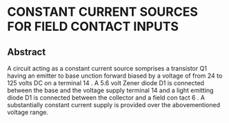 # CONSTANT CURRENT SOURCES FOR FIELD CONTACT INPUTS

## Abstract
A circuit acting as a constant current source somprises a transistor Q1 having an emitter to base unction forward biased by a voltage of from 24 to 125 volts DC on a terminal 14 . A 5.6 volt Zener diode D1 is connected between the base and the voltage supply terminal 14 and a light emitting diode D1 is connected between the collector and a field con tact 6 . A substantially constant current supply is provided over the abovementioned voltage range.